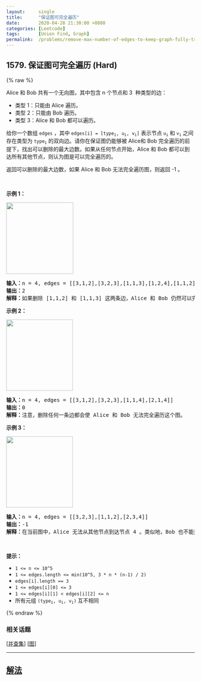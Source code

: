 ```yaml
---
layout:     single
title:      "保证图可完全遍历"
date:       2020-04-28 21:30:00 +0800
categories: [Leetcode]
tags:       [Union Find, Graph]
permalink:  /problems/remove-max-number-of-edges-to-keep-graph-fully-traversable/
---
```


## 1579. 保证图可完全遍历 (Hard)

{% raw %}

<p>Alice 和 Bob 共有一个无向图，其中包含 n 个节点和 3&nbsp; 种类型的边：</p>

<ul>
	<li>类型 1：只能由 Alice 遍历。</li>
	<li>类型 2：只能由 Bob 遍历。</li>
	<li>类型 3：Alice 和 Bob 都可以遍历。</li>
</ul>

<p>给你一个数组 <code>edges</code> ，其中 <code>edges[i] = [type<sub>i</sub>, u<sub>i</sub>, v<sub>i</sub>]</code>&nbsp;表示节点 <code>u<sub>i</sub></code> 和 <code>v<sub>i</sub></code> 之间存在类型为 <code>type<sub>i</sub></code> 的双向边。请你在保证图仍能够被 Alice和 Bob 完全遍历的前提下，找出可以删除的最大边数。如果从任何节点开始，Alice 和 Bob 都可以到达所有其他节点，则认为图是可以完全遍历的。</p>

<p>返回可以删除的最大边数，如果 Alice 和 Bob 无法完全遍历图，则返回 -1 。</p>

<p>&nbsp;</p>

<p><strong>示例 1：</strong></p>

<p><strong><img alt="" src="https://assets.leetcode-cn.com/aliyun-lc-upload/uploads/2020/09/06/5510ex1.png" style="height: 191px; width: 179px;"></strong></p>

<pre><strong>输入：</strong>n = 4, edges = [[3,1,2],[3,2,3],[1,1,3],[1,2,4],[1,1,2],[2,3,4]]
<strong>输出：</strong>2
<strong>解释：</strong>如果删除<strong> </strong>[1,1,2] 和 [1,1,3] 这两条边，Alice 和 Bob 仍然可以完全遍历这个图。再删除任何其他的边都无法保证图可以完全遍历。所以可以删除的最大边数是 2 。
</pre>

<p><strong>示例 2：</strong></p>

<p><strong><img alt="" src="https://assets.leetcode-cn.com/aliyun-lc-upload/uploads/2020/09/06/5510ex2.png" style="height: 190px; width: 178px;"></strong></p>

<pre><strong>输入：</strong>n = 4, edges = [[3,1,2],[3,2,3],[1,1,4],[2,1,4]]
<strong>输出：</strong>0
<strong>解释：</strong>注意，删除任何一条边都会使 Alice 和 Bob 无法完全遍历这个图。
</pre>

<p><strong>示例 3：</strong></p>

<p><strong><img alt="" src="https://assets.leetcode-cn.com/aliyun-lc-upload/uploads/2020/09/06/5510ex3.png" style="height: 190px; width: 178px;"></strong></p>

<pre><strong>输入：</strong>n = 4, edges = [[3,2,3],[1,1,2],[2,3,4]]
<strong>输出：</strong>-1
<strong>解释：</strong>在当前图中，Alice 无法从其他节点到达节点 4 。类似地，Bob 也不能达到节点 1 。因此，图无法完全遍历。</pre>

<p>&nbsp;</p>

<p><strong>提示：</strong></p>

<ul>
	<li><code>1 &lt;= n &lt;= 10^5</code></li>
	<li><code>1 &lt;= edges.length &lt;= min(10^5, 3 * n * (n-1) / 2)</code></li>
	<li><code>edges[i].length == 3</code></li>
	<li><code>1 &lt;= edges[i][0] &lt;= 3</code></li>
	<li><code>1 &lt;= edges[i][1] &lt; edges[i][2] &lt;= n</code></li>
	<li>所有元组 <code>(type<sub>i</sub>, u<sub>i</sub>, v<sub>i</sub>)</code> 互不相同</li>
</ul>

{% endraw %}

### 相关话题
  [[并查集](https://github.com/openset/leetcode/tree/master/tag/union-find/README.md)]
  [[图](https://github.com/openset/leetcode/tree/master/tag/graph/README.md)]

---

## [解法](https://github.com/openset/leetcode/tree/master/problems/remove-max-number-of-edges-to-keep-graph-fully-traversable)
